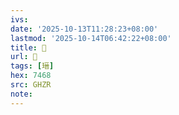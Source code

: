 ```yaml
---
ivs:
date: '2025-10-13T11:28:23+08:00'
lastmod: '2025-10-14T06:42:22+08:00'
title: 󰜴
url: 󰜴
tags: [瑨]
hex: 7468
src: GHZR
note:
---
```

